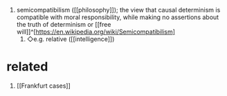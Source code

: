 1. semicompatibilism ([[philosophy]]); the view that causal determinism is compatible with moral responsibility, while making no assertions about the truth of determinism or [[free will]]^[https://en.wikipedia.org/wiki/Semicompatibilism]
	1. ◇e.g. relative ([[intelligence]])

# related
1. [[Frankfurt cases]]